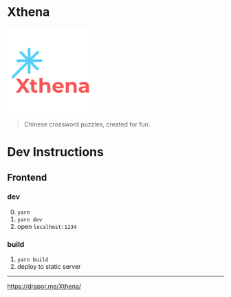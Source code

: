 # Xthena

![](logo.png)

> Chinese crossword puzzles, created for fun.

# Dev Instructions

## Frontend

### dev

0. `yarn`
1. `yarn dev`
2. open `localhost:1234`

### build

1. `yarn build`
2. deploy to static server

---

https://drapor.me/Xthena/
